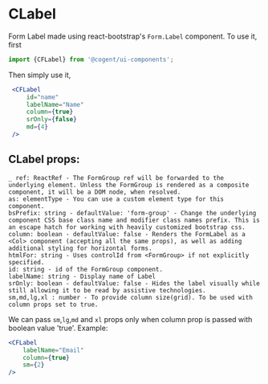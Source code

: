# CLabel

Form Label made using react-bootstrap's `Form.Label` component.
To use it, first

```jsx harmony
import {CFLabel} from '@cogent/ui-components';
```
Then simply use it,
```jsx harmony
 <CFLabel
     id="name"
     labelName="Name"
     column={true}
     srOnly={false}
     md={4}
 />

```

## CLabel props:
```text
_ ref: ReactRef - The FormGroup ref will be forwarded to the underlying element. Unless the FormGroup is rendered as a composite component, it will be a DOM node, when resolved.
as: elementType - You can use a custom element type for this component.
bsPrefix: string - defaultValue: 'form-group' - Change the underlying component CSS base class name and modifier class names prefix. This is an escape hatch for working with heavily customized bootstrap css.
column: boolean - defaultValue: false - Renders the FormLabel as a <Col> component (accepting all the same props), as well as adding additional styling for horizontal forms.
htmlFor: string - Uses controlId from <FormGroup> if not explicitly specified.
id: string - id of the FormGroup component.
labelName: string - Display name of Label
srOnly: boolean - defaultValue: false - Hides the label visually while still allowing it to be read by assistive technologies.
sm,md,lg,xl : number - To provide column size(grid). To be used with column props set to true.

```
We can pass ``sm``,``lg``,``md`` and ``xl`` props only when column prop is passed with boolean value 'true'.
Example:
```jsx harmony
<CFLabel 
    labelName="Email" 
    column={true} 
    sm={2}
/>
```